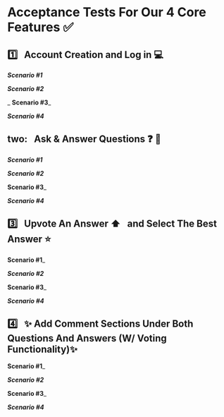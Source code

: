 # **Acceptance Tests For Our 4 Core Features** :white_check_mark: <br>

## :one: &nbsp; Account Creation and Log in :computer: <br>

_**Scenario #1**_


_**Scenario #2**_

_
**Scenario #3**_


_**Scenario #4**_




## two: &nbsp; Ask & Answer Questions :question: :memo: <br>

_**Scenario #1**_


_**Scenario #2**_


**Scenario #3**_


_**Scenario #4**_



## :three: &nbsp; Upvote An Answer :arrow_up: &nbsp; and Select The Best Answer :star: <br>


**Scenario #1**_


_**Scenario #2**_


**Scenario #3**_


_**Scenario #4**_



## :four: &nbsp; :sparkles: Add Comment Sections Under Both Questions And Answers (W/ Voting Functionality):sparkles:


**Scenario #1**_


_**Scenario #2**_


**Scenario #3**_


_**Scenario #4**_









